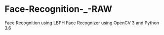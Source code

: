 # Face-Recognition-_-RAW
Face Recognition using LBPH Face Recognizer using OpenCV 3 and Python 3.6 

